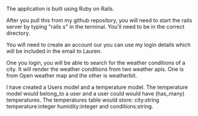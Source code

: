
The application is built using Ruby on Rails. 

After you pull this from my github repository, you will need to start the rails server by typing "rails s" in 
the terminal. You'll need to be in the correct directory. 

You will need to create an account our you can use my login details which will be included in the email to Lauren.

One you login, you will be able to search for the weather conditions of a city. It will render the weather conditions 
from two weather apis. One is from Open weather map and the other is weatherbit. 

I have created a Users model and a temperature model. The temperature model would belong_to a user and a user could would 
have (has_many) temperatures. The temperatures table would store: city:string temperature:integer humidity:integer and 
conditions:string.

